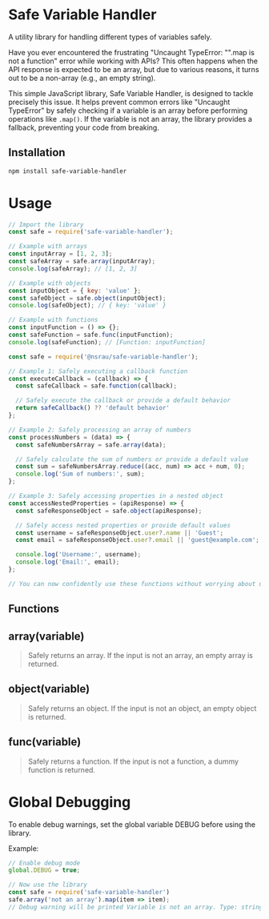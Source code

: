 # Safe Variable Handler

A utility library for handling different types of variables safely.

Have you ever encountered the frustrating "Uncaught TypeError: "".map is not a function" error while working with APIs? This often happens when the API response is expected to be an array, but due to various reasons, it turns out to be a non-array (e.g., an empty string).

This simple JavaScript library, Safe Variable Handler, is designed to tackle precisely this issue. It helps prevent common errors like "Uncaught TypeError" by safely checking if a variable is an array before performing operations like `.map()`. If the variable is not an array, the library provides a fallback, preventing your code from breaking.

## Installation

```bash
npm install safe-variable-handler
```

# Usage
```javascript
// Import the library
const safe = require('safe-variable-handler');

// Example with arrays
const inputArray = [1, 2, 3];
const safeArray = safe.array(inputArray);
console.log(safeArray); // [1, 2, 3]

// Example with objects
const inputObject = { key: 'value' };
const safeObject = safe.object(inputObject);
console.log(safeObject); // { key: 'value' }

// Example with functions
const inputFunction = () => {};
const safeFunction = safe.func(inputFunction);
console.log(safeFunction); // [Function: inputFunction]

const safe = require('@nsrau/safe-variable-handler');

// Example 1: Safely executing a callback function
const executeCallback = (callback) => {
  const safeCallback = safe.function(callback);

  // Safely execute the callback or provide a default behavior
  return safeCallback() ?? 'default behavior'
};

// Example 2: Safely processing an array of numbers
const processNumbers = (data) => {
  const safeNumbersArray = safe.array(data);

  // Safely calculate the sum of numbers or provide a default value
  const sum = safeNumbersArray.reduce((acc, num) => acc + num, 0);
  console.log('Sum of numbers:', sum);
};

// Example 3: Safely accessing properties in a nested object
const accessNestedProperties = (apiResponse) => {
  const safeResponseObject = safe.object(apiResponse);

  // Safely access nested properties or provide default values
  const username = safeResponseObject.user?.name || 'Guest';
  const email = safeResponseObject.user?.email || 'guest@example.com';

  console.log('Username:', username);
  console.log('Email:', email);
};

// You can now confidently use these functions without worrying about unexpected input types causing errors.

```

## Functions

## array(variable)
> Safely returns an array. If the input is not an array, an empty array is returned.

## object(variable)
> Safely returns an object. If the input is not an object, an empty object is returned.

## func(variable)
> Safely returns a function. If the input is not a function, a dummy function is returned.

# Global Debugging
To enable debug warnings, set the global variable DEBUG before using the library.

Example:

```javascript
// Enable debug mode
global.DEBUG = true;

// Now use the library
const safe = require('safe-variable-handler')
safe.array('not an array').map(item => item);
// Debug warning will be printed Variable is not an array. Type: string
```
